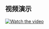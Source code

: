 ## 视频演示

[![Watch the video](https://img.youtube.com/vi/https://watch?v=CmklsksHa-w/0.jpg)](https://www.youtube.com/watch?v=CmklsksHa-w)
